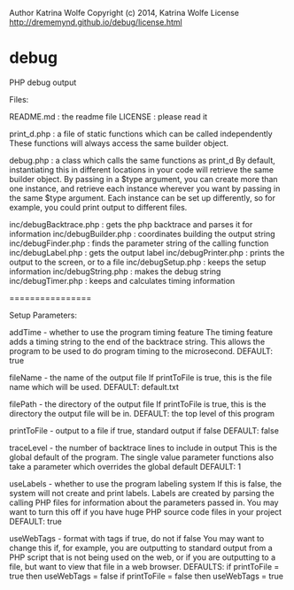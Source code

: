 Author Katrina Wolfe
Copyright (c) 2014, Katrina Wolfe
License http://drememynd.github.io/debug/license.html

debug
=====

PHP debug output

Files:

README.md : the readme file
LICENSE : please read it

print_d.php : a file of static functions which can be called independently
    These functions will always access the same builder object.

debug.php : a class which calls the same functions as print_d
    By default, instantiating this in different locations in your code will
    retrieve the same builder object. By passing in a $type argument, you can
    create more than one instance, and retrieve each instance wherever you want
    by passing in the same $type argument.  Each instance can be set up
    differently, so for example, you could print output to different files.

inc/debugBacktrace.php : gets the php backtrace and parses it for information
inc/debugBuilder.php : coordinates building the output string
inc/debugFinder.php : finds the parameter string of the calling function
inc/debugLabel.php : gets the output label
inc/debugPrinter.php : prints the output to the screen, or to a file
inc/debugSetup.php : keeps the setup information
inc/debugString.php : makes the debug string
inc/debugTimer.php : keeps and calculates timing information

================

Setup Parameters:

addTime - whether to use the program timing feature
    The timing feature adds a timing string to the end of the backtrace string.
    This allows the program to be used to do program timing to the microsecond.
    DEFAULT: true

fileName - the name of the output file
    If printToFile is true, this is the file name which will be used.
    DEFAULT: default.txt

filePath - the directory of the output file
    If printToFile is true, this is the directory the output file will be in.
    DEFAULT: the top level of this program

printToFile - output to a file if true, standard output if false
    DEFAULT: false

traceLevel - the number of backtrace lines to include in output
    This is the global default of the program.  The single value parameter
    functions also take a parameter which overrides the global default
    DEFAULT: 1

useLabels - whether to use the program labeling system
    If this is false, the system will not create and print labels.  Labels are
    created by parsing the calling PHP files for information about the parameters
    passed in.  You may want to turn this off if you have huge PHP source
    code files in your project
    DEFAULT: true

useWebTags - format with tags if true, do not if false
    You may want to change this if, for example, you are outputting to standard
    output from a PHP script that is not being used on the web, or if you are
    outputting to a file, but want to view that file in a web browser.
    DEFAULTS:
        if printToFile = true then useWebTags = false
        if printToFile = false then useWebTags = true
